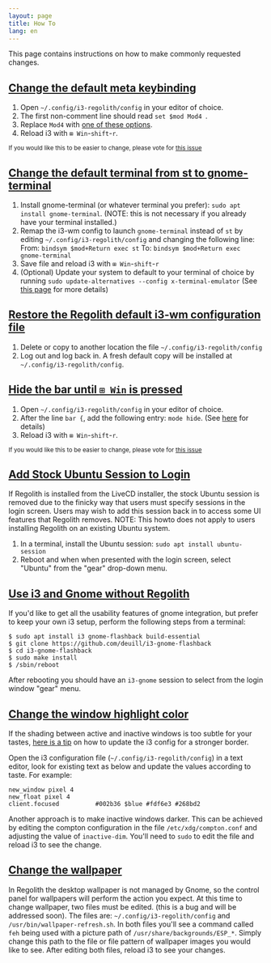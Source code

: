 ```yaml
---
layout: page
title: How To
lang: en
---
```


This page contains instructions on how to make commonly requested changes.

## [Change the default meta keybinding](#key-binding)
1. Open `~/.config/i3-regolith/config` in your editor of choice.
2. The first non-comment line should read `set $mod Mod4
`.
3. Replace `Mod4` with [one of these options](https://i3wm.org/docs/userguide.html#keybindings).
4. Reload i3 with `⊞ Win`-`shift`-`r`.

<sub>If you would like this to be easier to change, please vote for [this issue](https://github.com/regolith-linux/regolith-desktop/issues/16)</sub>

## [Change the default terminal from st to gnome-terminal](#default-term)

1. Install gnome-terminal (or whatever terminal you prefer): `sudo apt install gnome-terminal`. (NOTE: this is not necessary if you already have your terminal installed.)
2. Remap the i3-wm config to launch `gnome-terminal` instead of `st` by editing `~/.config/i3-regolith/config` and changing the following line:
From: `bindsym $mod+Return exec st`
To: `bindsym $mod+Return exec gnome-terminal`
3. Save file and reload i3 with `⊞ Win`-`shift`-`r`
4. (Optional) Update your system to default to your terminal of choice by running `sudo update-alternatives --config x-terminal-emulator` (See [this page](https://askubuntu.com/questions/578293/is-it-possible-to-remove-the-default-terminal-and-replace-it-with-some-other-ter) for more details)

## [Restore the Regolith default i3-wm configuration file](#default-i3-config)
1. Delete or copy to another location the file `~/.config/i3-regolith/config`
2. Log out and log back in.  A fresh default copy will be installed at `~/.config/i3-regolith/config`.

## [Hide the bar until `⊞ Win` is pressed](#hide-bar)

1. Open `~/.config/i3-regolith/config` in your editor of choice.
2. After the line `bar {`, add the following entry: `mode hide`. (See [here](https://i3wm.org/docs/userguide.html#_configuring_i3bar) for details)
3. Reload i3 with `⊞ Win`-`shift`-`r`.

<sub>If you would like this to be easier to change, please vote for [this issue](https://github.com/regolith-linux/regolith-desktop/issues/16)</sub>

## [Add Stock Ubuntu Session to Login](#stock-ubuntu)

If Regolith is installed from the LiveCD installer, the stock Ubuntu session is removed due to the finicky way that users must specify sessions in the login screen. Users may wish to add this session back in to access some UI features that Regolith removes.  NOTE: This howto does not apply to users installing Regolith on an existing Ubuntu system.

1. In a terminal, install the Ubuntu session: `sudo apt install ubuntu-session`
2. Reboot and when when presented with the login screen, select "Ubuntu" from the "gear" drop-down menu.

## [Use i3 and Gnome without Regolith](#i3-gnome-no-regolith)

If you'd like to get all the usability features of gnome integration, but prefer to keep your own i3 setup, perform the following steps from a terminal:
```
$ sudo apt install i3 gnome-flashback build-essential 
$ git clone https://github.com/deuill/i3-gnome-flashback
$ cd i3-gnome-flashback
$ sudo make install
$ /sbin/reboot
```

After rebooting you should have an `i3-gnome` session to select from the login window "gear" menu.

## [Change the window highlight color](#window-highlight-color)

If the shading between active and inactive windows is too subtle for your tastes, [here is a tip](https://github.com/regolith-linux/regolith-desktop/issues/42#issuecomment-503789313) on how to update the i3 config for a stronger border.

Open the i3 configuration file (`~/.config/i3-regolith/config`) in a text editor, look for existing text as below and update the values according to taste.  For example:
```
new_window pixel 4
new_float pixel 4
client.focused          #002b36 $blue #fdf6e3 #268bd2
```

Another approach is to make inactive windows darker.  This can be achieved by editing the compton configuration in the file `/etc/xdg/compton.conf` and adjusting the value of `inactive-dim`.  You'll need to `sudo` to edit the file and reload i3 to see the change.

## [Change the wallpaper](#change-wallpaper)

In Regolith the desktop wallpaper is not managed by Gnome, so the control panel for wallpapers will perform the action you expect.  At this time to change wallpaper, two files must be edited. (this is a bug and will be addressed soon).  The files are: `~/.config/i3-regolith/config` and `/usr/bin/wallpaper-refresh.sh`.  In both files you'll see a command called `feh` being used with a picture path of `/usr/share/backgrounds/ESP_*`.  Simply change this path to the file or file pattern of wallpaper images you would like to see.  After editing both files, reload i3 to see your changes.
